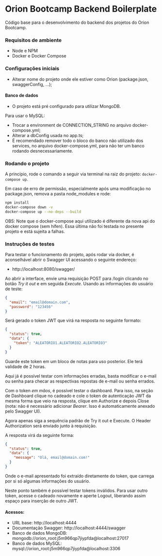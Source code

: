 # Orion Bootcamp Backend Boilerplate

Código base para o desenvolvimento do backend dos projetos do Orion Bootcamp.

### Requisitos de ambiente
- Node e NPM
- Docker e Docker Compose

### Configurações iniciais
- Alterar nome do projeto onde ele estiver como Orion (package.json, swaggerConfig, ...);

#### Banco de dados
- O projeto está pré configurado para utilizar MongoDB.

Para usar o MySQL:
- Trocar a environment de CONNECTION_STRING no arquivo docker-compose.yml;
- Alterar a dbConfig usada no app.ts;
- É recomendado remover todo o bloco do banco não utilizado dos services, no arquivo docker-compose.yml, para não ter um banco rodando desnecessariamente.

### Rodando o projeto
A princípio, rode o comando a seguir via terminal na raiz do projeto: `docker-compose up`.

Em caso de erro de permissão, especialmente após uma modificação no package.json, remova a pasta node_modules e rode:
```sh
npm install
docker-compose down -v 
docker-compose up --no-deps --build
```
OBS: Note que o docker-compose aqui utilizado é diferente da nova api do docker compose (sem hífen). Essa última não foi testada no presente projeto e está sujeita a falhas.

### Instruções de testes
Para testar o funcionamento do projeto, após rodar via docker, é aconselhável abrir o Swagger UI acessando o seguinte endereço:
- http://localhost:8080/swagger/

Ao abrir a interface, envie uma requisição POST para /login clicando no botão _Try it out_ e em seguida _Execute_.
Usando as informações do usuário de teste:
```json
{
  "email": "email@domain.com",
  "password": "123456"
}
```
Será gerado o token JWT que virá na resposta no seguinte formato:
```json
{
  "status": true,
  "data": {
    "token": "ALEATORIO1.ALEATORIO2.ALEATORIO3"
  }
}
```
Guarde este token em um bloco de notas para uso posterior. Ele terá validade de 2 horas.

Aqui já é possível testar com informações erradas, basta modificar o e-mail ou senha para checar as respectivas repostas de e-mail ou senha errados.

Com o token _em mãos_, é possível testar o dashboard. Para isso, na seção de Dashboard clique no cadeado e cole o token de autenticação JWT da mesma forma que veio na resposta, clique em Authorize e depois Close (nota: não é necessário adicionar _Bearer_. Isso é automaticamente anexado pelo Swagger UI).

Agora apenas siga a sequência padrão de Try it out e Execute. O Header Authorization será enviado junto à requisição.

A resposta virá da seguinte forma:
```json
{
  "status": true,
  "data": {
    "message": "Olá, email@domain.com!"
  }
}
```

Onde o e-mail apresentado foi extraído diretamente do token, que carrega por si só algumas informações do usuário.

Neste ponto também é possível testar tokens inválidos.
Para usar outro token, acesse o cadeado novamente e aperte Logout, liberando assim espaço para inserção de outro JWT.
#### Acessos:
- URL base: http://localhost:4444
- Documentação Swagger: http://localhost:4444/swagger
- Banco de dados MongoDB: mongodb://orion_root:j5m966qp7jiypfda@localhost:27017
- Banco de dados MySQL: mysql://orion_root:j5m966qp7jiypfda@localhost:3306
